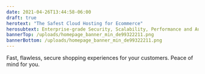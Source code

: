 ```yaml
---
date: 2021-04-26T13:44:58-06:00
draft: true
herotext: "The Safest Cloud Hosting for Ecommerce"
herosubtext: Enterprise-grade Security, Scalability, Performance and Automation for Global Brands
bannerTop: /uploads/homepage_banner_min_de99322211.png
bannerBottom: /uploads/homepage_banner_min_de99322211.png
---
```


Fast, flawless, secure shopping experiences for your customers. Peace of mind for you.